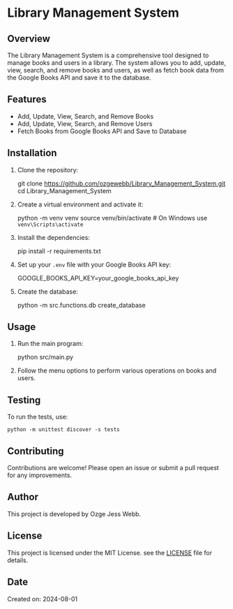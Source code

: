 # Library Management System

## Overview

The Library Management System is a comprehensive tool designed to manage books and users in a library. The system allows you to add, update, view, search, and remove books and users, as well as fetch book data from the Google Books API and save it to the database.

## Features

- Add, Update, View, Search, and Remove Books
- Add, Update, View, Search, and Remove Users
- Fetch Books from Google Books API and Save to Database

## Installation

1. Clone the repository:
    
    git clone https://github.com/ozgewebb/Library_Management_System.git
    cd Library_Management_System

2. Create a virtual environment and activate it:

    python -m venv venv
    source venv/bin/activate   # On Windows use `venv\Scripts\activate`

3. Install the dependencies:
    
    pip install -r requirements.txt
    
4. Set up your `.env` file with your Google Books API key:
    
    GOOGLE_BOOKS_API_KEY=your_google_books_api_key 

5. Create the database:

    python -m src.functions.db create_database

## Usage

1. Run the main program:
    
    python src/main.py
    
2. Follow the menu options to perform various operations on books and users.

## Testing

To run the tests, use:
    
    python -m unittest discover -s tests

## Contributing

Contributions are welcome! Please open an issue or submit a pull request for any improvements.

## Author

This project is developed by Ozge Jess Webb.

## License

This project is licensed under the MIT License. see the [LICENSE](LICENSE) file for details.

## Date

Created on: 2024-08-01